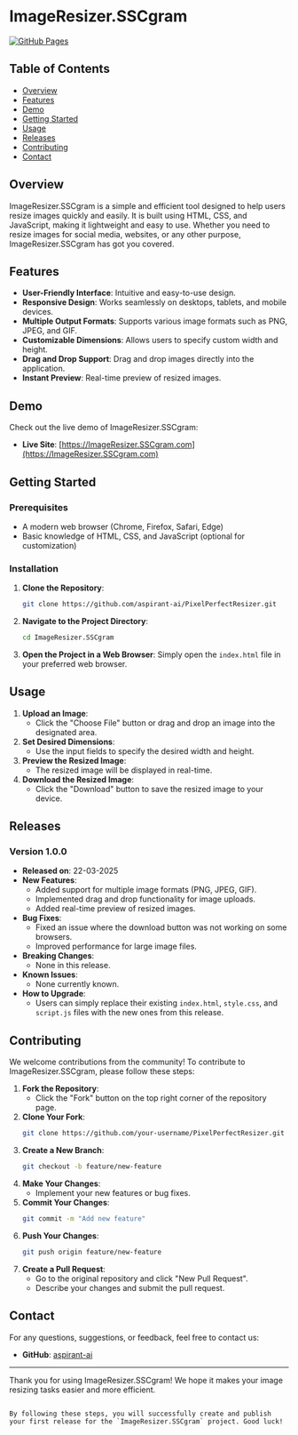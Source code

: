 # ImageResizer.SSCgram
[![GitHub Pages](https://img.shields.io/badge/GitHub%20Pages-Online-brightgreen)](https://aspirant-ai.github.io/PixelPerfectResizer/)

## Table of Contents
- [Overview](#overview)
- [Features](#features)
- [Demo](#demo)
- [Getting Started](#getting-started)
- [Usage](#usage)
- [Releases](#releases)
- [Contributing](#contributing)
- [Contact](#contact)

## Overview
ImageResizer.SSCgram is a simple and efficient tool designed to help users resize images quickly and easily. It is built using HTML, CSS, and JavaScript, making it lightweight and easy to use. Whether you need to resize images for social media, websites, or any other purpose, ImageResizer.SSCgram has got you covered.

## Features
- **User-Friendly Interface**: Intuitive and easy-to-use design.
- **Responsive Design**: Works seamlessly on desktops, tablets, and mobile devices.
- **Multiple Output Formats**: Supports various image formats such as PNG, JPEG, and GIF.
- **Customizable Dimensions**: Allows users to specify custom width and height.
- **Drag and Drop Support**: Drag and drop images directly into the application.
- **Instant Preview**: Real-time preview of resized images.

## Demo
Check out the live demo of ImageResizer.SSCgram:
- **Live Site**: [https://ImageResizer.SSCgram.com](https://ImageResizer.SSCgram.com)

## Getting Started
### Prerequisites
- A modern web browser (Chrome, Firefox, Safari, Edge)
- Basic knowledge of HTML, CSS, and JavaScript (optional for customization)

### Installation
1. **Clone the Repository**:
   ```sh
   git clone https://github.com/aspirant-ai/PixelPerfectResizer.git
   ```
2. **Navigate to the Project Directory**:
   ```sh
   cd ImageResizer.SSCgram
   ```
3. **Open the Project in a Web Browser**:
   Simply open the `index.html` file in your preferred web browser.

## Usage
1. **Upload an Image**:
   - Click the "Choose File" button or drag and drop an image into the designated area.
2. **Set Desired Dimensions**:
   - Use the input fields to specify the desired width and height.
3. **Preview the Resized Image**:
   - The resized image will be displayed in real-time.
4. **Download the Resized Image**:
   - Click the "Download" button to save the resized image to your device.

## Releases
### Version 1.0.0
- **Released on**: 22-03-2025
- **New Features**:
  - Added support for multiple image formats (PNG, JPEG, GIF).
  - Implemented drag and drop functionality for image uploads.
  - Added real-time preview of resized images.
- **Bug Fixes**:
  - Fixed an issue where the download button was not working on some browsers.
  - Improved performance for large image files.
- **Breaking Changes**:
  - None in this release.
- **Known Issues**:
  - None currently known.
- **How to Upgrade**:
  - Users can simply replace their existing `index.html`, `style.css`, and `script.js` files with the new ones from this release.

## Contributing
We welcome contributions from the community! To contribute to ImageResizer.SSCgram, please follow these steps:

1. **Fork the Repository**:
   - Click the "Fork" button on the top right corner of the repository page.
2. **Clone Your Fork**:
   ```sh
   git clone https://github.com/your-username/PixelPerfectResizer.git
   ```
3. **Create a New Branch**:
   ```sh
   git checkout -b feature/new-feature
   ```
4. **Make Your Changes**:
   - Implement your new features or bug fixes.
5. **Commit Your Changes**:
   ```sh
   git commit -m "Add new feature"
   ```
6. **Push Your Changes**:
   ```sh
   git push origin feature/new-feature
   ```
7. **Create a Pull Request**:
   - Go to the original repository and click "New Pull Request".
   - Describe your changes and submit the pull request.


## Contact
For any questions, suggestions, or feedback, feel free to contact us:

- **GitHub**: [aspirant-ai](https://github.com/aspirant-ai)

---

Thank you for using ImageResizer.SSCgram! We hope it makes your image resizing tasks easier and more efficient.
```

By following these steps, you will successfully create and publish your first release for the `ImageResizer.SSCgram` project. Good luck!
   
